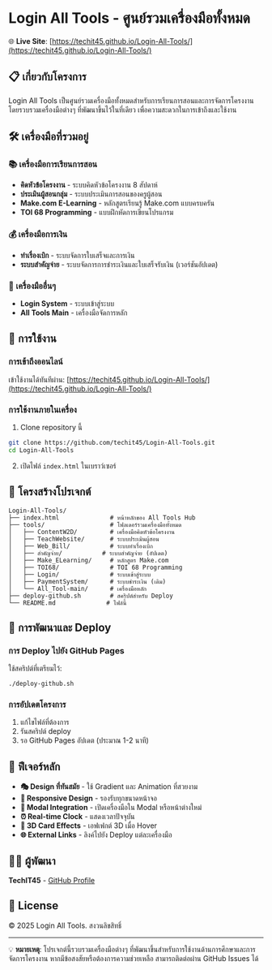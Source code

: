 # Login All Tools - ศูนย์รวมเครื่องมือทั้งหมด

🌐 **Live Site**: [https://techit45.github.io/Login-All-Tools/](https://techit45.github.io/Login-All-Tools/)

## 📋 เกี่ยวกับโครงการ

Login All Tools เป็นศูนย์รวมเครื่องมือทั้งหมดสำหรับการเรียนการสอนและการจัดการโครงงาน โดยรวบรวมเครื่องมือต่างๆ ที่พัฒนาขึ้นไว้ในที่เดียว เพื่อความสะดวกในการเข้าถึงและใช้งาน

## 🛠️ เครื่องมือที่รวมอยู่

### 📚 เครื่องมือการเรียนการสอน
- **คิดหัวข้อโครงงาน** - ระบบคิดหัวข้อโครงงาน 8 สัปดาห์
- **ประเมินผู้สอนกลุ่ม** - ระบบประเมินการสอนของครูผู้สอน
- **Make.com E-Learning** - หลักสูตรเรียนรู้ Make.com แบบครบครัน
- **TOI 68 Programming** - แบบฝึกหัดการเขียนโปรแกรม

### 💰 เครื่องมือการเงิน
- **ทำเรื่องเบิก** - ระบบจัดการใบเสร็จและการเงิน
- **ระบบสำคัญจ่าย** - ระบบจัดการการชำระเงินและใบเสร็จรับเงิน (เวอร์ชันอัปเดต)

### 🔧 เครื่องมืออื่นๆ
- **Login System** - ระบบเข้าสู่ระบบ
- **All Tools Main** - เครื่องมือจัดการหลัก

## 🚀 การใช้งาน

### การเข้าถึงออนไลน์
เข้าใช้งานได้ทันทีผ่าน: [https://techit45.github.io/Login-All-Tools/](https://techit45.github.io/Login-All-Tools/)

### การใช้งานภายในเครื่อง
1. Clone repository นี้
```bash
git clone https://github.com/techit45/Login-All-Tools.git
cd Login-All-Tools
```

2. เปิดไฟล์ `index.html` ในเบราว์เซอร์

## 📁 โครงสร้างโปรเจกต์

```
Login-All-Tools/
├── index.html              # หน้าหลักของ All Tools Hub
├── tools/                  # โฟลเดอร์รวมเครื่องมือทั้งหมด
│   ├── ContentW2D/         # เครื่องมือคิดหัวข้อโครงงาน
│   ├── TeachWebsite/       # ระบบประเมินผู้สอน
│   ├── Web_Bill/           # ระบบทำเรื่องเบิก
│   ├── สำคัญจ่าย/           # ระบบสำคัญจ่าย (อัปเดต)
│   ├── Make_ELearning/     # หลักสูตร Make.com
│   ├── TOI68/              # TOI 68 Programming
│   ├── Login/              # ระบบเข้าสู่ระบบ
│   ├── PaymentSystem/      # ระบบชำระเงิน (เดิม)
│   └── All_Tool-main/      # เครื่องมือหลัก
├── deploy-github.sh        # สคริปต์สำหรับ Deploy
└── README.md              # ไฟล์นี้
```

## 🔧 การพัฒนาและ Deploy

### การ Deploy ไปยัง GitHub Pages
ใช้สคริปต์ที่เตรียมไว้:
```bash
./deploy-github.sh
```

### การอัปเดตโครงการ
1. แก้ไขไฟล์ที่ต้องการ
2. รันสคริปต์ deploy
3. รอ GitHub Pages อัปเดต (ประมาณ 1-2 นาที)

## 🎨 ฟีเจอร์หลัก

- **🎭 Design ที่ทันสมัย** - ใช้ Gradient และ Animation ที่สวยงาม
- **📱 Responsive Design** - รองรับทุกขนาดหน้าจอ
- **🚀 Modal Integration** - เปิดเครื่องมือใน Modal หรือหน้าต่างใหม่
- **⏰ Real-time Clock** - แสดงเวลาปัจจุบัน
- **🎯 3D Card Effects** - เอฟเฟกต์ 3D เมื่อ Hover
- **🌐 External Links** - ลิงค์ไปยัง Deploy แต่ละเครื่องมือ

## 👨‍💻 ผู้พัฒนา

**TechIT45** - [GitHub Profile](https://github.com/techit45)

## 📄 License

© 2025 Login All Tools. สงวนลิขสิทธิ์

---

💡 **หมายเหตุ**: โปรเจกต์นี้รวบรวมเครื่องมือต่างๆ ที่พัฒนาขึ้นสำหรับการใช้งานด้านการศึกษาและการจัดการโครงงาน หากมีข้อสงสัยหรือต้องการความช่วยเหลือ สามารถติดต่อผ่าน GitHub Issues ได้
